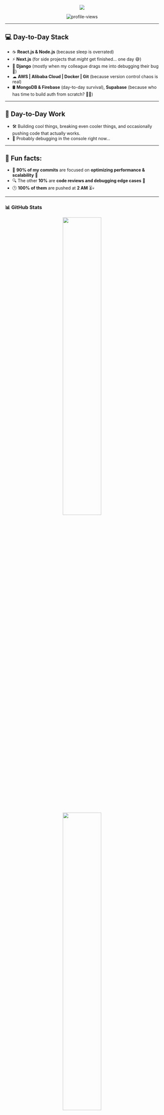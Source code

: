 <!-- 👨‍💻 Animated Header -->
<p align="center">
  <img src="https://readme-typing-svg.herokuapp.com?font=Fira+Code&size=22&pause=1000&color=00FFD1&center=true&vCenter=true&width=600&height=50&lines=%F0%9F%9A%80+Hey+there%2C+I'm+Raj+%F0%9F%91%A8%E2%80%8D%F0%9F%92%BB%E2%9C%A8;-Tech+Lead+%7C+Software+Engineer+%7C+Code+Juggler+%E2%81%89%EF%B8%8F;Building+cool+things...+breaking+even+cooler+ones!+%F0%9F%A4%93" />
</p>

<p align="center">
  <img src="https://komarev.com/ghpvc/?username=Raj-Kar&style=flat-square&color=00FFD1" alt="profile-views" />
</p>

---

## 💻 **Day-to-Day Stack**  
- ☕ **React.js & Node.js** (because sleep is overrated)  
- ⚡ **Next.js** (for side projects that *might* get finished... one day 😅)  
- 🐍 **Django** (mostly when my colleague drags me into debugging their bug 🫠)  
- ☁ **AWS | Alibaba Cloud | Docker | Git** (because version control chaos is real)  
- 🛢 **MongoDB & Firebase** (day-to-day survival), **Supabase** (because who has time to build auth from scratch? 😵‍💫)  

---

## 💼 **Day-to-Day Work**  
- 🛠 Building cool things, breaking even cooler things, and occasionally pushing code that actually works.  
- 👀 Probably debugging in the console right now...  

---

## 📌 **Fun facts:**  
- 🎯 **90% of my commits** are focused on **optimizing performance & scalability** 🚀  
- 🔍 The other **10%** are **code reviews and debugging edge cases** 🧐  
- 🕒 **100% of them** are pushed at **2 AM** ⏳💀  

---

### 📊 **GitHub Stats**
<p align="center">
  <img src="https://github-readme-stats.vercel.app/api?username=Raj-Kar&show_icons=true&theme=radical&hide_border=true" width="50%" />
  <img src="https://github-readme-streak-stats.herokuapp.com?user=Raj-Kar&theme=radical&hide_border=true" width="50%" />
</p>

---

### 💡 **Got a cool idea? Make sure it scales first. Then we’ll talk. 🚀**
